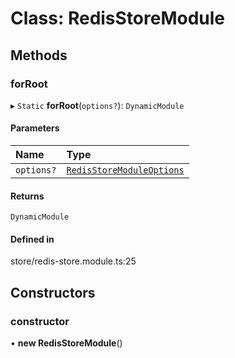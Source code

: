 # Class: RedisStoreModule

## Methods

### forRoot

▸ `Static` **forRoot**(`options?`): `DynamicModule`

#### Parameters

| Name | Type |
| :------ | :------ |
| `options?` | [`RedisStoreModuleOptions`](../interfaces/RedisStoreModuleOptions.md) |

#### Returns

`DynamicModule`

#### Defined in

store/redis-store.module.ts:25

## Constructors

### constructor

• **new RedisStoreModule**()
